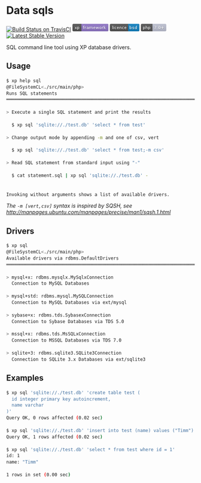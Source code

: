 Data sqls
==============

[![Build Status on TravisCI](https://secure.travis-ci.org/xp-forge/sql.svg)](http://travis-ci.org/xp-forge/sql)
[![XP Framework Module](https://raw.githubusercontent.com/xp-framework/web/master/static/xp-framework-badge.png)](https://github.com/xp-framework/core)
[![BSD Licence](https://raw.githubusercontent.com/xp-framework/web/master/static/licence-bsd.png)](https://github.com/xp-framework/core/blob/master/LICENCE.md)
[![Required PHP 7.0+](https://raw.githubusercontent.com/xp-framework/web/master/static/php-7_0plus.png)](http://php.net/)
[![Latest Stable Version](https://poser.pugx.org/xp-forge/sql/version.png)](https://packagist.org/packages/xp-forge/sql)

SQL command line tool using XP database drivers.

## Usage
```bash
$ xp help sql
@FileSystemCL<./src/main/php>
Runs SQL statements
════════════════════════════════════════════════════════════════════════

> Execute a single SQL statement and print the results

  $ xp sql 'sqlite://./test.db' 'select * from test'

> Change output mode by appending -m and one of csv, vert

  $ xp sql 'sqlite://./test.db' 'select * from test;-m csv'

> Read SQL statement from standard input using "-"

  $ cat statement.sql | xp sql 'sqlite://./test.db' -


Invoking without arguments shows a list of available drivers.
```
*The `-m [vert,csv]` syntax is inspired by SQSH, see http://manpages.ubuntu.com/manpages/precise/man1/sqsh.1.html*

## Drivers

```bash
$ xp sql
@FileSystemCL<./src/main/php>
Available drivers via rdbms.DefaultDrivers
════════════════════════════════════════════════════════════════════════

> mysql+x: rdbms.mysqlx.MySqlxConnection
  Connection to MySQL Databases

> mysql+std: rdbms.mysql.MySQLConnection
  Connection to MySQL Databases via ext/mysql

> sybase+x: rdbms.tds.SybasexConnection
  Connection to Sybase Databases via TDS 5.0

> mssql+x: rdbms.tds.MsSQLxConnection
  Connection to MSSQL Databases via TDS 7.0

> sqlite+3: rdbms.sqlite3.SQLite3Connection
  Connection to SQLite 3.x Databases via ext/sqlite3
```

## Examples

```bash
$ xp sql 'sqlite://./test.db' 'create table test (
  id integer primary key autoincrement,
  name varchar
)'
Query OK, 0 rows affected (0.02 sec)

$ xp sql 'sqlite://./test.db' 'insert into test (name) values ("Timm")'
Query OK, 1 rows affected (0.02 sec)

$ xp sql 'sqlite://./test.db' 'select * from test where id = 1'
id: 1
name: "Timm"

1 rows in set (0.00 sec)
```